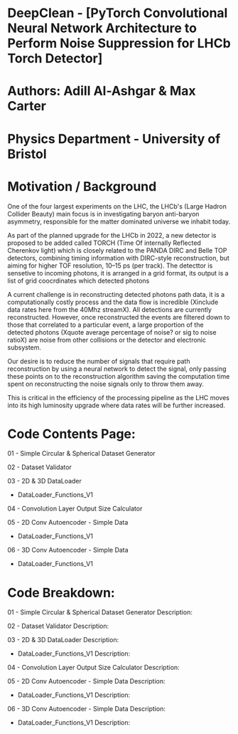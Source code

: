 # DeepClean - [PyTorch Convolutional Neural Network Architecture to Perform Noise Suppression for LHCb Torch Detector]
# Authors: Adill Al-Ashgar & Max Carter
# Physics Department - University of Bristol 


# Motivation / Background

One of the four largest experiments on the LHC, the LHCb's (Large Hadron Collider Beauty) main focus is in investigating
baryon anti-baryon asymmetry, responsible for the matter dominated universe we inhabit today.

As part of the planned upgrade for the LHCb in 2022, a new detector is proposed to be added called TORCH (Time Of internally Reflected Cherenkov light) 
which is closely related  to the PANDA DIRC and Belle TOP detectors, combining timing information with DIRC-style reconstruction, but aiming 
for higher TOF resolution, 10–15 ps (per track). The detecttor is sensetive to incoming photons, it is arranged in a grid format, its output is a list of 
grid coocrdinates which detected photons

A current challenge is in reconstructing detected photons path data, it is a computationally costly process and the data flow is incredible (Xinclude data rates here from the 40Mhz streamX). 
All detections are currently reconstructed. However, once reconstructed the events are filtered down to those that correlated to a particular event, a large 
proportion of the detected photons (Xquote average percentage of noise? or sig to noise ratioX) are noise from other collisions or the detector and electronic subsystem.

Our desire is to reduce the number of signals that require path reconstruction by using a neural network to detect the signal, only passing these 
points on to the reconstruction algorithm saving the computation time spent on reconstructing the noise signals only to throw them away.

This is critical in the efficiency of the processing pipeline as the LHC moves into its high luminosity upgrade where data rates will be further increased.

# Code Contents Page:
01 - Simple Circular & Spherical Dataset Generator
   
02 - Dataset Validator

03 - 2D & 3D DataLoader
   - DataLoader_Functions_V1
   
04 - Convolution Layer Output Size Calculator

05 - 2D Conv Autoencoder - Simple Data
   - DataLoader_Functions_V1
   
06 - 3D Conv Autoencoder - Simple Data
   - DataLoader_Functions_V1


# Code Breakdown:
01 - Simple Circular & Spherical Dataset Generator
Description:

02 - Dataset Validator
Description:


03 - 2D & 3D DataLoader
Description:


   - DataLoader_Functions_V1
Description:



04 - Convolution Layer Output Size Calculator
Description:


05 - 2D Conv Autoencoder - Simple Data
Description:



   - DataLoader_Functions_V1
Description:



06 - 3D Conv Autoencoder - Simple Data
Description:



   - DataLoader_Functions_V1
Description:

